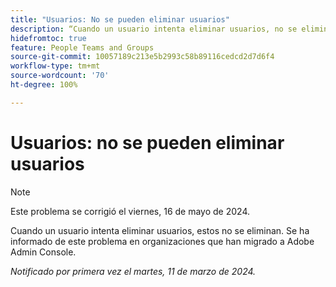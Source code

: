 ```yaml
---
title: "Usuarios: No se pueden eliminar usuarios"
description: “Cuando un usuario intenta eliminar usuarios, no se eliminan. Se ha informado de este problema en organizaciones que han migrado a Adobe Admin Console".
hidefromtoc: true
feature: People Teams and Groups
source-git-commit: 10057189c213e5b2993c58b89116cedcd2d7d6f4
workflow-type: tm+mt
source-wordcount: '70'
ht-degree: 100%

---
```



# Usuarios: no se pueden eliminar usuarios

>[!NOTE]
>
>Este problema se corrigió el viernes, 16 de mayo de 2024.

Cuando un usuario intenta eliminar usuarios, estos no se eliminan. Se ha informado de este problema en organizaciones que han migrado a Adobe Admin Console.

_Notificado por primera vez el martes, 11 de marzo de 2024._


